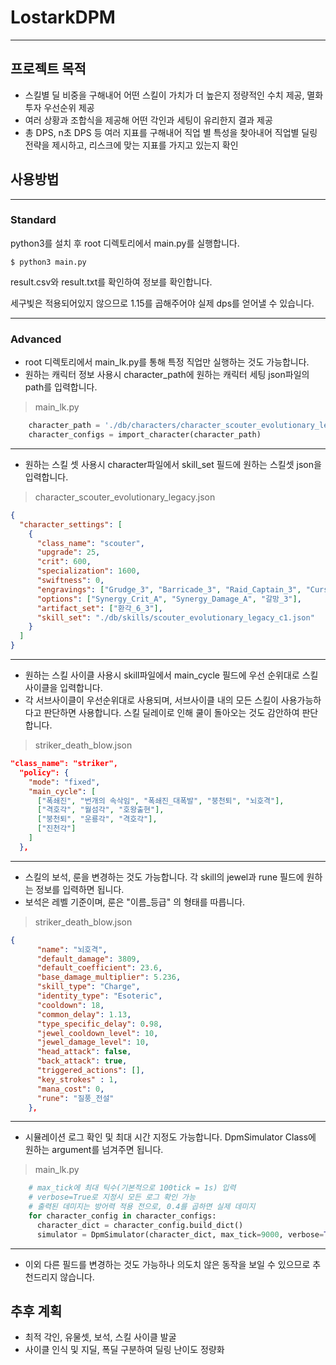 # LostarkDPM
------------
## 프로젝트 목적
* 스킬별 딜 비중을 구해내어 어떤 스킬이 가치가 더 높은지 정량적인 수치 제공, 멸화 투자 우선순위 제공
* 여러 상황과 조합식을 제공해 어떤 각인과 세팅이 유리한지 결과 제공
* 총 DPS, n초 DPS 등 여러 지표를 구해내어 직업 별 특성을 찾아내어 직업별 딜링 전략을 제시하고, 리스크에 맞는 지표를 가지고 있는지 확인

## 사용방법
---------
### Standard
python3를 설치 후 root 디렉토리에서 main.py를 실행합니다.
```
$ python3 main.py
```
result.csv와 result.txt를 확인하여 정보를 확인합니다.

세구빛은 적용되어있지 않으므로 1.15를 곱해주어야 실제 dps를 얻어낼 수 있습니다.

---------------------
### Advanced
* root 디렉토리에서 main_lk.py를 통해 특정 직업만 실행하는 것도 가능합니다.
* 원하는 캐릭터 정보 사용시 character_path에 원하는 캐릭터 세팅 json파일의 path를 입력합니다.
> main_lk.py
``` python
    character_path = './db/characters/character_scouter_evolutionary_legacy.json'
    character_configs = import_character(character_path)
```
-------
* 원하는 스킬 셋 사용시 character파일에서 skill_set 필드에 원하는 스킬셋 json을 입력합니다.
> character_scouter_evolutionary_legacy.json
``` json
{
  "character_settings": [
    {
      "class_name": "scouter",
      "upgrade": 25,
      "crit": 600,
      "specialization": 1600,
      "swiftness": 0,
      "engravings": ["Grudge_3", "Barricade_3", "Raid_Captain_3", "Cursed_Doll_3", "Keen_Blunt_Weapon_3", "Evolutionary_Legacy_1"],
      "options": ["Synergy_Crit_A", "Synergy_Damage_A", "갈망_3"],
      "artifact_set": ["환각_6_3"],
      "skill_set": "./db/skills/scouter_evolutionary_legacy_c1.json"
    }
  ]
}
```
----------
* 원하는 스킬 사이클 사용시 skill파일에서 main_cycle 필드에 우선 순위대로 스킬 사이클을 입력합니다.
* 각 서브사이클이 우선순위대로 사용되며, 서브사이클 내의 모든 스킬이 사용가능하다고 판단하면 사용합니다. 스킬 딜레이로 인해 쿨이 돌아오는 것도 감안하여 판단합니다.
> striker_death_blow.json
``` json
"class_name": "striker",
  "policy": {
    "mode": "fixed",
    "main_cycle": [
      ["폭쇄진", "번개의 속삭임", "폭쇄진_대폭발", "붕천퇴", "뇌호격"],
      ["격호각", "월섬각", "호왕출현"],
      ["붕천퇴", "운룡각", "격호각"],
      ["진천각"]
    ]
  },
```
-----------
* 스킬의 보석, 룬을 변경하는 것도 가능합니다. 각 skill의 jewel과 rune 필드에 원하는 정보를 입력하면 됩니다.
* 보석은 레벨 기준이며, 룬은 "이름_등급" 의 형태를 따릅니다.
> striker_death_blow.json
``` json
{
      "name": "뇌호격",
      "default_damage": 3809,
      "default_coefficient": 23.6,
      "base_damage_multiplier": 5.236,
      "skill_type": "Charge",
      "identity_type": "Esoteric",
      "cooldown": 18,
      "common_delay": 1.13,
      "type_specific_delay": 0.98,
      "jewel_cooldown_level": 10,
      "jewel_damage_level": 10,
      "head_attack": false,
      "back_attack": true,
      "triggered_actions": [],
      "key_strokes" : 1,
      "mana_cost": 0,
      "rune": "질풍_전설"
    },
```
------------
* 시뮬레이션 로그 확인 및 최대 시간 지정도 가능합니다. DpmSimulator Class에 원하는 argument를 넘겨주면 됩니다.
> main_lk.py
``` python
    # max_tick에 최대 틱수(기본적으로 100tick = 1s) 입력
    # verbose=True로 지정시 모든 로그 확인 가능
    # 출력된 데미지는 방어력 적용 전으로, 0.4를 곱하면 실제 데미지
    for character_config in character_configs:
      character_dict = character_config.build_dict()
      simulator = DpmSimulator(character_dict, max_tick=9000, verbose=True)
```
------------
* 이외 다른 필드를 변경하는 것도 가능하나 의도치 않은 동작을 보일 수 있으므로 추천드리지 않습니다.

## 추후 계획
* 최적 각인, 유물셋, 보석, 스킬 사이클 발굴
* 사이클 인식 및 지딜, 폭딜 구분하여 딜링 난이도 정량화
